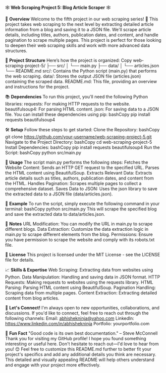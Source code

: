 🕸️ **Web Scraping Project 5: Blog Article Scraper** 🕸️

🚀 **Overview**
Welcome to the fifth project in our web scraping series! 🎉 This project takes web scraping to the next level by extracting detailed article information from a blog and saving it to a JSON file. We'll scrape article details, including titles, authors, publication dates, and content, and handle pagination to scrape multiple pages. This project is perfect for those looking to deepen their web scraping skills and work with more advanced data structures.

📂 **Project Structure**
Here’s how the project is organized:
Copy
web-scraping-project-5/
├── src/
│   └── main.py
├── data/
│   └── articles.json
└── README.md
src/: Contains the Python script (main.py) that performs the web scraping.
data/: Stores the output JSON file (articles.json) containing the scraped data.
README.md: This file, providing an overview and instructions for the project.

📚 **Dependencies**
To run this project, you'll need the following Python libraries:
requests: For making HTTP requests to the website.
beautifulsoup4: For parsing HTML content.
json: For saving data to a JSON file.
You can install these dependencies using pip:
bashCopy
pip install requests beautifulsoup4

🛠️ **Setup**
Follow these steps to get started:
Clone the Repository:
bashCopy
git clone https://github.com/your-username/web-scraping-project-5.git
Navigate to the Project Directory:
bashCopy
cd web-scraping-project-5
Install Dependencies:
bashCopy
pip install requests beautifulsoup4
Run the Script:
bashCopy
python src/main.py

🎯 **Usage**
The script main.py performs the following steps:
Fetches the Website Content:
Sends an HTTP GET request to the specified URL.
Parses the HTML content using BeautifulSoup.
Extracts Relevant Data:
Extracts article details such as titles, authors, publication dates, and content from the HTML.
Handles Pagination:
Scrapes multiple pages to collect a comprehensive dataset.
Saves Data to JSON:
Uses the json library to save the extracted data to a JSON file (data/articles.json).

🎯 **Example**
To run the script, simply execute the following command in your terminal:
bashCopy
python src/main.py
This will scrape the specified blog and save the extracted data to data/articles.json.

📝 **Notes**
URL Modification: You can modify the URL in main.py to scrape different blogs.
Data Extraction: Customize the data extraction logic in main.py to scrape different elements from the blog.
Permissions: Ensure you have permission to scrape the website and comply with its robots.txt file.

📜 **License**
This project is licensed under the MIT License - see the LICENSE file for details.

📈 **Skills & Expertise**
Web Scraping: Extracting data from websites using Python.
Data Manipulation: Handling and saving data in JSON format.
HTTP Requests: Making requests to websites using the requests library.
HTML Parsing: Parsing HTML content using BeautifulSoup.
Pagination Handling: Scraping data from multiple pages.
Content Extraction: Extracting detailed content from blog articles.

🤝 **Let's Connect!**
I'm always open to new opportunities, collaborations, and discussions. If you'd like to connect, feel free to reach out through the following channels:
Email: abhishekninja@yahoo.com
LinkedIn: https://www.linkedin.com/in/abhishekninja
Portfolio: yourportfolio.com

🎉 **Fun Fact**
"Good code is its own best documentation." – Steve McConnell
Thank you for visiting my GitHub profile! I hope you found something interesting or useful here. Don't hesitate to reach out—I'd love to hear from you! 😊
Feel free to customize this README.md further to better fit your project's specifics and add any additional details you think are necessary. This detailed and visually appealing README will help others understand and engage with your project more effectively.
